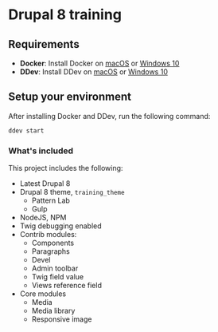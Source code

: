 # Drupal 8 training

## Requirements
* **Docker**:  Install Docker on [macOS](https://ddev.readthedocs.io/en/stable/users/docker_installation/) or [Windows 10](https://ddev.readthedocs.io/en/stable/users/docker_installation/#windows-installation-docker-desktop-for-windows)
* **DDev**: Install DDev on [macOS](https://ddev.readthedocs.io/en/stable/#homebrewlinuxbrew-macoslinux) or [Windows 10](https://ddev.readthedocs.io/en/stable/#installation-or-upgrade-windows)

## Setup your environment
After installing Docker and DDev, run the following command:
```
ddev start
```

### What's included
This project includes the following:
* Latest Drupal 8
* Drupal 8 theme, `training_theme`
  * Pattern Lab
  * Gulp
* NodeJS, NPM
* Twig debugging enabled
* Contrib modules:
  * Components
  * Paragraphs
  * Devel
  * Admin toolbar
  * Twig field value
  * Views reference field
* Core modules
  * Media
  * Media library
  * Responsive image
